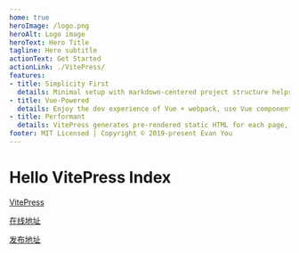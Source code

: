 ```yaml
---
home: true
heroImage: /logo.png
heroAlt: Logo image
heroText: Hero Title
tagline: Hero subtitle
actionText: Get Started
actionLink: ./VitePress/
features:
- title: Simplicity First
  details: Minimal setup with markdown-centered project structure helps you focus on writing.
- title: Vue-Powered
  details: Enjoy the dev experience of Vue + webpack, use Vue components in markdown, and develop custom themes with Vue.
- title: Performant
  details: VitePress generates pre-rendered static HTML for each page, and runs as an SPA once a page is loaded.
footer: MIT Licensed | Copyright © 2019-present Evan You
---
```


# Hello VitePress Index


[VitePress](./VitePress/)

[在线地址](http://pengchenggang.gitee.io/VitePress2021/)

[发布地址](https://gitee.com/pengchenggang/vitepress2021/pages)